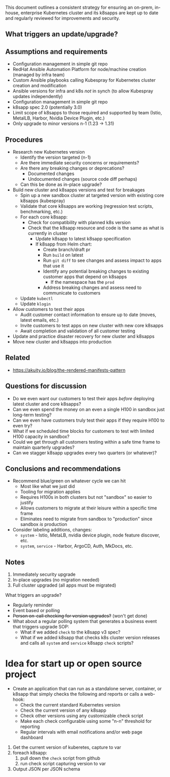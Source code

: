This document outlines a consistent strategy for ensuring an on-prem, in-house, enterprise Kubernetes cluster and its k8sapps are kept up to date and regularly reviewed for improvements and security.

## What triggers an update/upgrade?





## Assumptions and requirements

- Configuration management in simple git repo
- RedHat Ansible Automation Platform for node/machine creation (managed by infra team)
- Custom Ansible playbooks calling Kubespray for Kubernetes cluster creation and modification
- Ansible versions for infra and k8s *not* in synch (to allow Kubespray updates independently)
- Configuration management in simple git repo
- k8sapp spec 2.0 (potentially 3.0)
- Limit scope of k8sapps to those required and supported by team (Istio, MetalLB, Harbor, Nvidia Device Plugin, etc.)
- Only upgrade to minor versions n-1 (1.23 -> 1.31)
## Procedures

- Research new Kubernetes version
	- Identify the version targeted (n-1)
	- Are there immediate security concerns or requirements?
	- Are there any breaking changes or deprecations?
		- Documented changes
		- Undocumented changes (source code diff perhaps)
	- Can this be done as in-place upgrade?
- Build new cluster and k8sapps versions and test for breakages
	- Spin up a new sandbox cluster at targeted version with existing core k8sapps (kubespray)
	- Validate that core k8sapps are working (regression test scripts, benchmarking, etc.)
	- For each core k8sapp:
		- Check for compatibility with planned k8s version
		- Check that the k8sapp resource and code is the same as what is currently in cluster
			- Update k8sapp to latest k8sapp specification
			- If k8sapp from Helm chart:
				- Create branch/draft pr
				- Run `build` on latest
				- Run `git diff` to see changes and assess impact to apps that use it
				- Identify any potential breaking changes to existing customer apps that depend on k8sapps
					- If the namespace has the `prod`
				- Address breaking changes and assess need to communicate to customers
	- Update `kubectl`
	- Update `klogin`
- Allow customers to test their apps
	- Audit customer contact information to ensure up to date (moves, latest emails, etc.)
	- Invite customers to test apps on new cluster with new core k8sapps
	- Await completion and validation of all customer testing
- Update and practice disaster recovery for new cluster and k8sapps
- Move new cluster and k8sapps into production

## Related

- https://akuity.io/blog/the-rendered-manifests-pattern

## Questions for discussion

- Do we even want our customers to test their apps *before* deploying latest cluster and core k8sapps?
- Can we even spend the money on an even a single H100 in sandbox just long-term testing?
- Can we even have customers truly test their apps if they require H100 to even try?
- What if we scheduled time blocks for customers to test with limited H100 capacity in sandbox?
- Could we get through all customers testing within a safe time frame to maintain quarterly upgrades?
- Can we stagger k8sapp upgrades every two quarters (or whatever)?

## Conclusions and recommendations

- Recommend blue/green on whatever cycle we can hit
	- Most like what we just did
	- Tooling for migration applies
	- Requires H100s in both clusters but not "sandbox" so easier to justify
	- Allows customers to migrate at their leisure within a specific time frame
	- Eliminates need to migrate from sandbox to "production" since sandbox *is* production
- Consider labeling additions, changes:
	- `system` - Istio, MetaLB, nvidia device plugin, node feature discover, etc.
	- `system`, `service` - Harbor, ArgoCD, Auth, MkDocs, etc.
## Notes

1. Immediately security upgrade
2. In-place upgrades (no migration needed)
3. Full cluster upgraded (all apps must be migrated)

What triggers an upgrade?
- Regularly reminder
- Event based or polling
- ~~Person on-call checking for version upgrades?~~ (won't get done)
- What about a regular polling system that generates a business event that triggers upgrade SOP:
	- What if we added `check` to the k8sapp v3 spec?
	- What if we added k8sapp that checks k8s cluster version releases and calls all `system` and `service` k8sapp `check` scripts?

# Idea for start up or open source project

- Create an application that can run as a standalone server, container, or k8sapp that simply checks the following and reports or calls a web-hook:
	- Check the current standard Kubernetes version
	- Check the current version of any k8sapp
	- Check other versions using any customizable check script
	- Make each check configurable using some "n-n" threshold for reporting
	- Regular intervals with email notifications and/or web page dashboard

1. Get the current version of kuberetes, capture to var
2. foreach k8sapp:
	1. pull down the `check` script from github
	2. run check script capturing version to var
3. Output JSON per JSON schema

